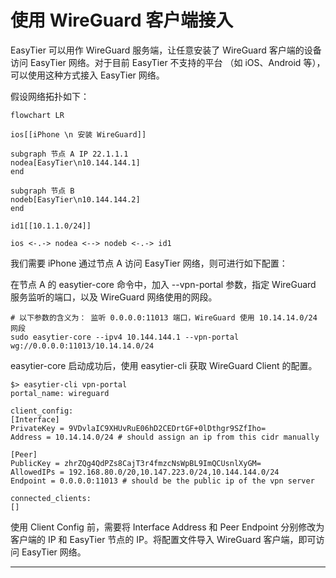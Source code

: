# 使用 WireGuard 客户端接入

EasyTier 可以用作 WireGuard 服务端，让任意安装了 WireGuard 客户端的设备访问 EasyTier 网络。对于目前 EasyTier 不支持的平台 （如 iOS、Android 等），可以使用这种方式接入 EasyTier 网络。

假设网络拓扑如下：

```mermaid
flowchart LR

ios[[iPhone \n 安装 WireGuard]]

subgraph 节点 A IP 22.1.1.1
nodea[EasyTier\n10.144.144.1]
end

subgraph 节点 B
nodeb[EasyTier\n10.144.144.2]
end

id1[[10.1.1.0/24]]

ios <-.-> nodea <--> nodeb <-.-> id1
```

我们需要 iPhone 通过节点 A 访问 EasyTier 网络，则可进行如下配置：

在节点 A 的 easytier-core 命令中，加入 --vpn-portal 参数，指定 WireGuard 服务监听的端口，以及 WireGuard 网络使用的网段。

```
# 以下参数的含义为： 监听 0.0.0.0:11013 端口，WireGuard 使用 10.14.14.0/24 网段
sudo easytier-core --ipv4 10.144.144.1 --vpn-portal wg://0.0.0.0:11013/10.14.14.0/24
```

easytier-core 启动成功后，使用 easytier-cli 获取 WireGuard Client 的配置。

```
$> easytier-cli vpn-portal
portal_name: wireguard

client_config:
[Interface]
PrivateKey = 9VDvlaIC9XHUvRuE06hD2CEDrtGF+0lDthgr9SZfIho=
Address = 10.14.14.0/24 # should assign an ip from this cidr manually

[Peer]
PublicKey = zhrZQg4QdPZs8CajT3r4fmzcNsWpBL9ImQCUsnlXyGM=
AllowedIPs = 192.168.80.0/20,10.147.223.0/24,10.144.144.0/24
Endpoint = 0.0.0.0:11013 # should be the public ip of the vpn server

connected_clients:
[]

```

使用 Client Config 前，需要将 Interface Address 和 Peer Endpoint 分别修改为客户端的 IP 和 EasyTier 节点的 IP。将配置文件导入 WireGuard 客户端，即可访问 EasyTier 网络。

---